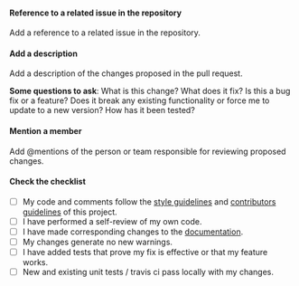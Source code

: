 #### Reference to a related issue in the repository
Add a reference to a related issue in the repository.

#### Add a description
Add a description of the changes proposed in the pull request.

**Some questions to ask**:
What is this change?
What does it fix?
Is this a bug fix or a feature? Does it break any existing functionality or force me to update to a new version?
How has it been tested?

#### Mention a member
Add @mentions of the person or team responsible for reviewing proposed changes.

#### Check the checklist

- [ ] My code and comments follow the [style guidelines](https://opensimulationinterface.github.io/osi-documentation/osi/commenting.html) and [contributors guidelines](https://opensimulationinterface.github.io/osi-documentation/osi/howtocontribute.html) of this project.
- [ ] I have performed a self-review of my own code.
- [ ] I have made corresponding changes to the [documentation](https://github.com/OpenSimulationInterface/osi-documentation).
- [ ] My changes generate no new warnings.
- [ ] I have added tests that prove my fix is effective or that my feature works.
- [ ] New and existing unit tests / travis ci pass locally with my changes.
